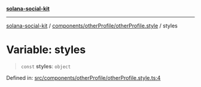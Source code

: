 [**solana-social-kit**](../../../../README.md)

***

[solana-social-kit](../../../../README.md) / [components/otherProfile/otherProfile.style](../README.md) / styles

# Variable: styles

> `const` **styles**: `object`

Defined in: [src/components/otherProfile/otherProfile.style.ts:4](https://github.com/SendArcade/solana-social-starter/blob/98f94bb63d3814df24512365f6ae706d273e698f/src/components/otherProfile/otherProfile.style.ts#L4)
